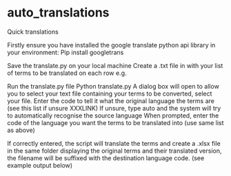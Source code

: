 # auto_translations
Quick translations

Firstly ensure you have installed the google translate python api library in your environment:
Pip install googletrans

Save the translate.py on your local machine
Create a .txt file in with your list of terms to be translated on each row e.g.
 
Run the translate.py file
Python translate.py
A dialog box will open to allow you to select your text file containing your terms to be converted, select your file.
Enter the code to tell it what the original language the terms are (see this list if unsure XXXLINK)
If unsure, type auto and the system will try to automatically recognise the source language
When prompted, enter the code of the language you want the terms to be translated into (use same list as above)
 
If correctly entered, the script will translate the terms and create a .xlsx file in the same folder displaying the original terms and their translated version, the filename will be suffixed with the destination language code. (see example output below)
 


